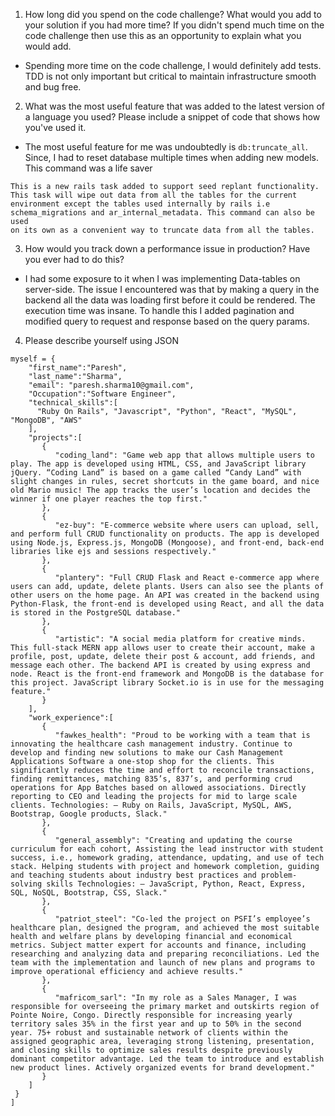 1. How long did you spend on the code challenge? What would you add to your solution if you had more time? If you didn't spend much time on the code challenge then use this as an opportunity to explain what you would add.
  - Spending more time on the code challenge, I would definitely add tests. TDD is not only important but critical to maintain infrastructure smooth and bug free.

2. What was the most useful feature that was added to the latest version of a language you used? Please include a snippet of code that shows how you've used it.
  - The most useful feature for me was undoubtedly is `db:truncate_all`. Since, I had to reset database multiple times when adding new models. This command was a life saver
  ```
  This is a new rails task added to support seed replant functionality.
  This task will wipe out data from all the tables for the current
  environment except the tables used internally by rails i.e
  schema_migrations and ar_internal_metadata. This command can also be used
  on its own as a convenient way to truncate data from all the tables.
```

3. How would you track down a performance issue in production? Have you ever had to do this?
  - I had some exposure to it when I was implementing Data-tables on server-side. The issue I encountered was that by making a query in the backend all the data was loading first before it could be rendered. The execution time was insane. To handle this I added pagination and modified query to request and response based on the query params.

4. Please describe yourself using JSON
```  
myself = {
    "first_name":"Paresh",
    "last_name":"Sharma",
    "email": "paresh.sharma10@gmail.com",
    "Occupation":"Software Engineer",
    "technical_skills":[
      "Ruby On Rails", "Javascript", "Python", "React", "MySQL", "MongoDB", "AWS"
    ],
    "projects":[
       {
          "coding_land": "Game web app that allows multiple users to play. The app is developed using HTML, CSS, and JavaScript library jQuery. “Coding Land” is based on a game called “Candy Land” with slight changes in rules, secret shortcuts in the game board, and nice old Mario music! The app tracks the user’s location and decides the winner if one player reaches the top first."
       },
       {
          "ez-buy": "E-commerce website where users can upload, sell, and perform full CRUD functionality on products. The app is developed using Node.js, Express.js, MongoDB (Mongoose), and front-end, back-end libraries like ejs and sessions respectively."
       },
       {
          "plantery": "Full CRUD Flask and React e-commerce app where users can add, update, delete plants. Users can also see the plants of other users on the home page. An API was created in the backend using Python-Flask, the front-end is developed using React, and all the data is stored in the PostgreSQL database."
       },
       {
          "artistic": "A social media platform for creative minds. This full-stack MERN app allows user to create their account, make a profile, post, update, delete their post & account, add friends, and message each other. The backend API is created by using express and node. React is the front-end framework and MongoDB is the database for this project. JavaScript library Socket.io is in use for the messaging feature."
       }
    ],
    "work_experience":[
       {
          "fawkes_health": "Proud to be working with a team that is innovating the healthcare cash management industry. Continue to develop and finding new solutions to make our Cash Management Applications Software a one-stop shop for the clients. This significantly reduces the time and effort to reconcile transactions, finding remittances, matching 835’s, 837’s, and performing crud operations for App Batches based on allowed associations. Directly reporting to CEO and leading the projects for mid to large scale clients. Technologies: – Ruby on Rails, JavaScript, MySQL, AWS, Bootstrap, Google products, Slack."
       },
       {
          "general_assembly": "Creating and updating the course curriculum for each cohort, Assisting the lead instructor with student success, i.e., homework grading, attendance, updating, and use of tech stack. Helping students with project and homework completion, guiding and teaching students about industry best practices and problem-solving skills Technologies: – JavaScript, Python, React, Express, SQL, NoSQL, Bootstrap, CSS, Slack."
       },
       {
          "patriot_steel": "Co-led the project on PSFI’s employee’s healthcare plan, designed the program, and achieved the most suitable health and welfare plans by developing financial and economical metrics. Subject matter expert for accounts and finance, including researching and analyzing data and preparing reconciliations. Led the team with the implementation and launch of new plans and programs to improve operational efficiency and achieve results."
       },
       {
          "mafricom_sarl": "In my role as a Sales Manager, I was responsible for overseeing the primary market and outskirts region of Pointe Noire, Congo. Directly responsible for increasing yearly territory sales 35% in the first year and up to 50% in the second year. 75+ robust and sustainable network of clients within the assigned geographic area, leveraging strong listening, presentation, and closing skills to optimize sales results despite previously dominant competitor advantage. Led the team to introduce and establish new product lines. Actively organized events for brand development."
       }
    ]
 }
]
```
